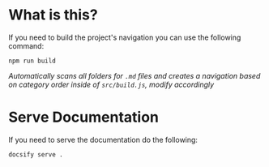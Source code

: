 # What is this?

If you need to build the project's navigation you can use the following command:

```
npm run build
```

_Automatically scans all folders for `.md` files and creates a navigation based on category order inside of `src/build.js`, modify accordingly_

# Serve Documentation

If you need to serve the documentation do the following:

```
docsify serve .
```